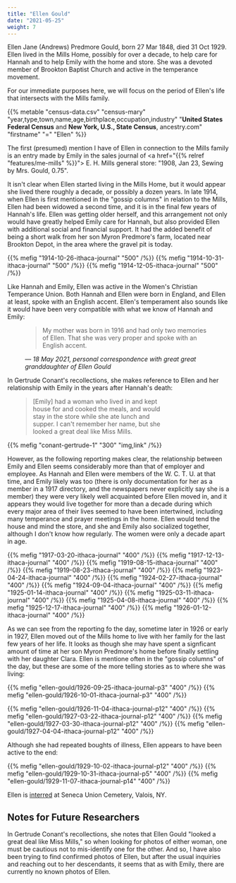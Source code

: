 ```yaml
---
title: "Ellen Gould"
date: "2021-05-25"
weight: 7
---
```


Ellen Jane (Andrews) Predmore Gould, born 27 Mar 1848, died 31 Oct 1929. Ellen lived in the Mills Home, possibly for over a decade, to help care for Hannah and to help Emily with the home and store. She was a devoted member of Brookton Baptist Church and active in the temperance movement.

<!--more-->

For our immediate purposes here, we will focus on the period of Ellen's life that intersects with the Mills family.

{{% metable "census-data.csv" "census-mary" "year,type,town,name,age,birthplace,occupation,industry" "**United States Federal Census** and **New York, U.S., State Census**, ancestry.com" "firstname" "=" "Ellen" %}}

The first (presumed) mention I have of Ellen in connection to the Mills family is an entry made by Emily in the sales journal of <a href="{{% relref "features/me-mills" %}}"> E. H. Mills general store</a>: "1908, Jan 23, Sewing by Mrs. Gould, 0.75".

It isn't clear when Ellen started living in the Mills Home, but it would appear she lived there roughly a decade, or possibly a dozen years. In late 1914, when Ellen is first mentioned in the "gossip columns" in relation to the Mills, Ellen had been widowed a second time, and it is in the final few years of Hannah's life. Ellen was getting older herself, and this arrangement not only would have greatly helped Emily care for Hannah, but also provided Ellen with additional social and financial support. It had the added benefit of being a short walk from her son Myron Predmore's farm, located near Brookton Depot, in the area where the gravel pit is today.

{{% mefig "1914-10-26-ithaca-journal" "500" /%}}
{{% mefig "1914-10-31-ithaca-journal" "500" /%}}
{{% mefig "1914-12-05-ithaca-journal" "500" /%}}

Like Hannah and Emily, Ellen was active in the Women's Christian Temperance Union. Both Hannah and Ellen were born in England, and Ellen at least, spoke with an English accent. Ellen's temperament also sounds like it would have been very compatible with what we know of Hannah and Emily:

<figure>
<blockquote>
My mother was born in 1916 and had only two memories of Ellen. That she was very proper and spoke with an English accent.
</blockquote>
<figcaption>
— <cite>18 May 2021, personal correspondence with great great granddaughter of Ellen Gould</cite>
</figcaption>
</figure>

In Gertrude Conant's recollections, she makes reference to Ellen and her relationship with Emily in the years after Hannah's death:

<blockquote style="max-width: 300px;margin-left:3em">[Emily] had a woman who lived in and kept house for and cooked the meals, and would stay in the store while she ate lunch and supper. I can't remember her name, but she looked a great deal like Miss Mills.</blockquote>

{{% mefig "conant-gertrude-1" "300" "img,link" /%}}

However, as the following reporting makes clear, the relationship between Emily and Ellen seems considerably more than that of employer and employee. As Hannah and Ellen were members of the W. C. T. U. at that time, and Emily likely was too (there is only documentation for her as a member in a 1917 directory, and the newspapers never explicitly say she is a member) they were very likely well acquainted before Ellen moved in, and it appears they would live together for more than a decade during which every major area of their lives seemed to have been intertwined, including many temperance and prayer meetings in the home. Ellen would tend the house and mind the store, and she and Emily also socialized together, although I don't know how regularly. The women were only a decade apart in age.

{{% mefig "1917-03-20-ithaca-journal" "400" /%}}
{{% mefig "1917-12-13-ithaca-journal" "400" /%}}
{{% mefig "1919-08-15-ithaca-journal" "400" /%}}
{{% mefig "1919-08-23-ithaca-journal" "400" /%}}
{{% mefig "1923-04-24-ithaca-journal" "400" /%}}
{{% mefig "1924-02-27-ithaca-journal" "400" /%}}
{{% mefig "1924-09-04-ithaca-journal" "400" /%}}
{{% mefig "1925-01-14-ithaca-journal" "400" /%}}
{{% mefig "1925-03-11-ithaca-journal" "400" /%}}
{{% mefig "1925-04-08-ithaca-journal" "400" /%}}
{{% mefig "1925-12-17-ithaca-journal" "400" /%}}
{{% mefig "1926-01-12-ithaca-journal" "400" /%}}

As we can see from the reporting fo the day, sometime later in 1926 or early in 1927, Ellen moved out of the Mills home to live with her family for the last few years of her life. It looks as though she may have spent a signficant amount of time at her son Myron Predmore's home before finally settling with her daughter Clara. Ellen is mentione often in the "gossip columns" of the day, but these are some of the more telling stories as to where she was living:

{{% mefig "ellen-gould/1926-09-25-ithaca-journal-p3" "400" /%}}
{{% mefig "ellen-gould/1926-10-01-ithaca-journal-p3" "400" /%}}

{{% mefig "ellen-gould/1926-11-04-ithaca-journal-p12" "400" /%}}
{{% mefig "ellen-gould/1927-03-22-ithaca-journal-p12" "400" /%}}
{{% mefig "ellen-gould/1927-03-30-ithaca-journal-p12" "400" /%}}
{{% mefig "ellen-gould/1927-04-04-ithaca-journal-p12" "400" /%}}

Although she had repeated boughts of illness, Ellen appears to have been active to the end:

{{% mefig "ellen-gould/1929-10-02-ithaca-journal-p12" "400" /%}}
{{% mefig "ellen-gould/1929-10-31-ithaca-journal-p5" "400" /%}}
{{% mefig "ellen-gould/1929-11-07-ithaca-journal-p14" "400" /%}}

Ellen is [interred](https://www.findagrave.com/memorial/35944445/ellen-jane-predmore) at Seneca Union Cemetery, Valois, NY.

## Notes for Future Researchers

In Gertrude Conant's recollections, she notes that Ellen Gould "looked a great deal like Miss Mills," so when looking for photos of either woman, one must be cautious not to mis-identify one for the other. And so, I have also been trying to find confirmed photos of Ellen, but after the usual inquiries and reaching out to her descendants, it seems that as with Emily, there are currently no known photos of Ellen.